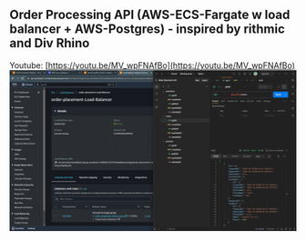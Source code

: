 ## Order Processing API (AWS-ECS-Fargate w load balancer + AWS-Postgres) - inspired by rithmic and Div Rhino

Youtube: [https://youtu.be/MV_wpFNAfBo](https://youtu.be/MV_wpFNAfBo)
![screenshot](/screeshotpng.png)
